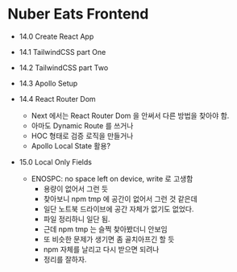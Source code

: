 # Nuber Eats Frontend

- 14.0 Create React App

- 14.1 TailwindCSS part One

- 14.2 TailwindCSS part Two

- 14.3 Apollo Setup

- 14.4 React Router Dom

  - Next 에서는 React Router Dom 을 안써서 다른 방법을 찾아야 함.
  - 아마도 Dynamic Route 를 쓰거나
  - HOC 형태로 검증 로직을 만들거나
  - Apollo Local State 활용?

- 15.0 Local Only Fields
  - ENOSPC: no space left on device, write 로 고생함
    - 용량이 없어서 그런 듯
    - 찾아보니 npm tmp 에 공간이 없어서 그런 것 같은데
    - 일단 노트북 드라이브에 공간 자체가 없기도 없었다.
    - 파일 정리하니 일단 됨.
    - 근데 npm tmp 는 슬쩍 찾아봤더니 안보임
    - 또 비슷한 문제가 생기면 좀 골치아프긴 할 듯
    - npm 자체를 날리고 다시 받으면 되려나
    - 정리를 잘하자.
